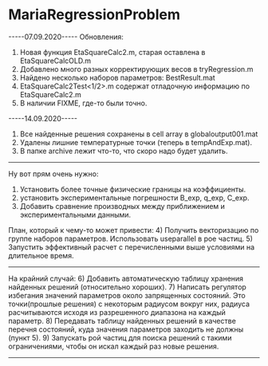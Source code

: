 # MariaRegressionProblem

-----07.09.2020-----
Обновления:
1) Новая функция EtaSquareCalc2.m, старая оставлена в EtaSquareCalcOLD.m
2) Добавлено много разных корректирующих весов в tryRegression.m
3) Найдено несколько наборов параметров:
										BestResult<N>.mat
4) EtaSquareCalc2Test<1/2>.m содержат отладочную информацию по EtaSquareCalc2.m
5) В наличии FIXME, где-то были точно.

-----14.09.2020-----
1) Все найденные решения сохранены в cell array в globaloutput001.mat
2) Удалены лишние температурные точки (теперь в tempAndExp.mat).
3) В папке archive лежит что-то, что скоро надо будет удалить.

--------------------

Ну вот прям очень нужно:
1) Установить более точные физические границы на коэффициенты.
2) установить экспериментальные погрешности B_exp, q_exp, C_exp.
3) Добавить сравнение производных между приближением и экспериментальными данными.


План, который к чему-то может привести:
4) Получить векторизацию по группе наборов параметров. Использовать useparallel в рое частиц.
5) Запустить эффективный расчет с перечисленными выше условиями на
	длительное время.


--------------------

На крайний случай:
6) Добавить автоматическую таблицу хранения найденных решений (относительно хороших).
7) Написать регулятор избегания значений параметров около запрященных состояний.
	Это точки(прошлые решения) с некоторым радиусом вокруг них,
	радиуса расчитываются исходя из разрешенного диапазона на каждый параметр.
8) Передавать таблицу найденных решений в качестве перечня состояний,
	куда значения параметров заходить не должны (пункт 5).
9) Запускать рой частиц для поиска решений с такими ограничениями, чтобы он
	искал каждый раз новые решения.
	
	
--------------------





